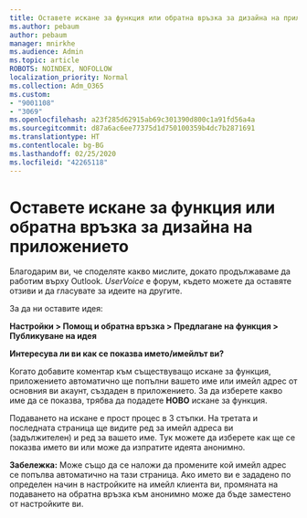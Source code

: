 ```yaml
---
title: Оставете искане за функция или обратна връзка за дизайна на приложението
ms.author: pebaum
author: pebaum
manager: mnirkhe
ms.audience: Admin
ms.topic: article
ROBOTS: NOINDEX, NOFOLLOW
localization_priority: Normal
ms.collection: Adm_O365
ms.custom:
- "9001108"
- "3069"
ms.openlocfilehash: a23f285d62915ab69c301390d800c1a91fd56a4a
ms.sourcegitcommit: d87a6ac6ee77375d1d750100359b4dc7b2871691
ms.translationtype: HT
ms.contentlocale: bg-BG
ms.lasthandoff: 02/25/2020
ms.locfileid: "42265118"
---
```

# <a name="leave-a-feature-request-or-feedback-on-app-design"></a>Оставете искане за функция или обратна връзка за дизайна на приложението

Благодарим ви, че споделяте какво мислите, докато продължаваме да работим върху Outlook. *UserVoice* е форум, където можете да оставяте отзиви и да гласувате за идеите на другите.  

За да ни оставите идея: 

**Настройки > Помощ и обратна връзка > Предлагане на функция > Публикуване на идея** 

**Интересува ли ви как се показва името/имейлът ви?**

Когато добавите коментар към съществуващо искане за функция, приложението автоматично ще попълни вашето име или имейл адрес от основния ви акаунт, създаден в приложението. За да изберете какво име да се показва, трябва да подадете **НОВО** искане за функция. 

Подаването на искане е прост процес в 3 стъпки. На третата и последната страница ще видите ред за имейл адреса ви (задължителен) и ред за вашето име. Тук можете да изберете как ще се показва името ви или може да изпратите идеята анонимно. 

**Забележка:** Може също да се наложи да промените кой имейл адрес се попълва автоматично на тази страница. Ако името ви е зададено по определен начин в настройките на имейл клиента ви, промяната на подаването на обратна връзка към анонимно може да бъде заместено от настройките ви. 
